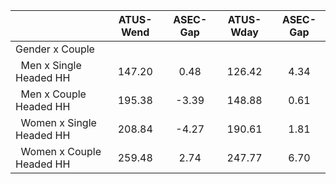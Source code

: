 
|                      |    ATUS-Wend |     ASEC-Gap |    ATUS-Wday |     ASEC-Gap |
| -------------------- | :----------: | :----------: | :----------: | :----------: |
| Gender x Couple      |              |              |              |              |
| &nbsp;&nbsp;Men x Single Headed HH |       147.20 |         0.48 |       126.42 |         4.34 |
| &nbsp;&nbsp;Men x Couple Headed HH |       195.38 |        -3.39 |       148.88 |         0.61 |
| &nbsp;&nbsp;Women x Single Headed HH |       208.84 |        -4.27 |       190.61 |         1.81 |
| &nbsp;&nbsp;Women x Couple Headed HH |       259.48 |         2.74 |       247.77 |         6.70 |

